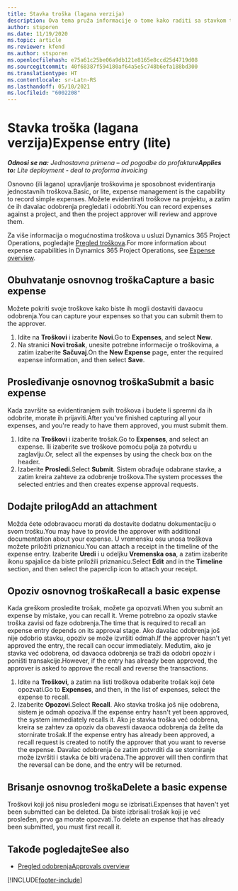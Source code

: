 ```yaml
---
title: Stavka troška (lagana verzija)
description: Ova tema pruža informacije o tome kako raditi sa stavkom troška u jednostavnoj primeni.
author: stsporen
ms.date: 11/19/2020
ms.topic: article
ms.reviewer: kfend
ms.author: stsporen
ms.openlocfilehash: e75a61c25be06a9db121e8165e8ccd25d4719d08
ms.sourcegitcommit: 40f68387f594180af64a5e5c748b6efa188bd300
ms.translationtype: HT
ms.contentlocale: sr-Latn-RS
ms.lasthandoff: 05/10/2021
ms.locfileid: "6002208"
---
```

# <a name="expense-entry-lite"></a><span data-ttu-id="19320-103">Stavka troška (lagana verzija)</span><span class="sxs-lookup"><span data-stu-id="19320-103">Expense entry (lite)</span></span>

<span data-ttu-id="19320-104">_**Odnosi se na:** Jednostavna primena – od pogodbe do profakture_</span><span class="sxs-lookup"><span data-stu-id="19320-104">_**Applies to:** Lite deployment - deal to proforma invoicing_</span></span>

<span data-ttu-id="19320-105">Osnovno (ili lagano) upravljanje troškovima je sposobnost evidentiranja jednostavnih troškova.</span><span class="sxs-lookup"><span data-stu-id="19320-105">Basic, or lite, expense management is the capability to record simple expenses.</span></span> <span data-ttu-id="19320-106">Možete evidentirati troškove na projektu, a zatim će ih davalac odobrenja pregledati i odobriti.</span><span class="sxs-lookup"><span data-stu-id="19320-106">You can record expenses against a project, and then the project approver will review and approve them.</span></span>

<span data-ttu-id="19320-107">Za više informacija o mogućnostima troškova u usluzi Dynamics 365 Project Operations, pogledajte [Pregled troškova](expense-overview.md).</span><span class="sxs-lookup"><span data-stu-id="19320-107">For more information about expense capabilities in Dynamics 365 Project Operations, see [Expense overview](expense-overview.md).</span></span>

## <a name="capture-a-basic-expense"></a><span data-ttu-id="19320-108">Obuhvatanje osnovnog troška</span><span class="sxs-lookup"><span data-stu-id="19320-108">Capture a basic expense</span></span>

<span data-ttu-id="19320-109">Možete pokriti svoje troškove kako biste ih mogli dostaviti davaocu odobrenja.</span><span class="sxs-lookup"><span data-stu-id="19320-109">You can capture your expenses so that you can submit them to the approver.</span></span>

1. <span data-ttu-id="19320-110">Idite na **Troškovi** i izaberite **Novi**.</span><span class="sxs-lookup"><span data-stu-id="19320-110">Go to **Expenses**, and select **New**.</span></span>
2. <span data-ttu-id="19320-111">Na stranici **Novi trošak**, unesite potrebne informacije o troškovima, a zatim izaberite **Sačuvaj**.</span><span class="sxs-lookup"><span data-stu-id="19320-111">On the **New Expense** page, enter the required expense information, and then select **Save**.</span></span>

## <a name="submit-a-basic-expense"></a><span data-ttu-id="19320-112">Prosleđivanje osnovnog troška</span><span class="sxs-lookup"><span data-stu-id="19320-112">Submit a basic expense</span></span>

<span data-ttu-id="19320-113">Kada završite sa evidentiranjem svih troškova i budete li spremni da ih odobrite, morate ih prijaviti.</span><span class="sxs-lookup"><span data-stu-id="19320-113">After you've finished capturing all your expenses, and you're ready to have them approved, you must submit them.</span></span>

1. <span data-ttu-id="19320-114">Idite na **Troškovi** i izaberite trošak.</span><span class="sxs-lookup"><span data-stu-id="19320-114">Go to **Expenses**, and select an expense.</span></span> <span data-ttu-id="19320-115">Ili izaberite sve troškove pomoću polja za potvrdu u zaglavlju.</span><span class="sxs-lookup"><span data-stu-id="19320-115">Or, select all the expenses by using the check box on the header.</span></span>
2. <span data-ttu-id="19320-116">Izaberite **Prosledi**.</span><span class="sxs-lookup"><span data-stu-id="19320-116">Select **Submit**.</span></span> <span data-ttu-id="19320-117">Sistem obrađuje odabrane stavke, a zatim kreira zahteve za odobrenje troškova.</span><span class="sxs-lookup"><span data-stu-id="19320-117">The system processes the selected entries and then creates expense approval requests.</span></span>

## <a name="add-an-attachment"></a><span data-ttu-id="19320-118">Dodajte prilog</span><span class="sxs-lookup"><span data-stu-id="19320-118">Add an attachment</span></span>

<span data-ttu-id="19320-119">Možda ćete odobravaocu morati da dostavite dodatnu dokumentaciju o svom trošku.</span><span class="sxs-lookup"><span data-stu-id="19320-119">You may have to provide the approver with additional documentation about your expense.</span></span> <span data-ttu-id="19320-120">U vremensku osu unosa troškova možete priložiti priznanicu.</span><span class="sxs-lookup"><span data-stu-id="19320-120">You can attach a receipt in the timeline of the expense entry.</span></span> <span data-ttu-id="19320-121">Izaberite **Uredi** i u odeljku **Vremenska osa**, a zatim izaberite ikonu spajalice da biste priložili priznanicu.</span><span class="sxs-lookup"><span data-stu-id="19320-121">Select **Edit** and in the **Timeline** section, and then select the paperclip icon to attach your receipt.</span></span>

## <a name="recall-a-basic-expense"></a><span data-ttu-id="19320-122">Opoziv osnovnog troška</span><span class="sxs-lookup"><span data-stu-id="19320-122">Recall a basic expense</span></span>

<span data-ttu-id="19320-123">Kada greškom prosledite trošak, možete ga opozvati.</span><span class="sxs-lookup"><span data-stu-id="19320-123">When you submit an expense by mistake, you can recall it.</span></span> <span data-ttu-id="19320-124">Vreme potrebno za opoziv stavke troška zavisi od faze odobrenja.</span><span class="sxs-lookup"><span data-stu-id="19320-124">The time that is required to recall an expense entry depends on its approval stage.</span></span>  <span data-ttu-id="19320-125">Ako davalac odobrenja još nije odobrio stavku, opoziv se može izvršiti odmah.</span><span class="sxs-lookup"><span data-stu-id="19320-125">If the approver hasn't yet approved the entry, the recall can occur immediately.</span></span> <span data-ttu-id="19320-126">Međutim, ako je stavka već odobrena, od davaoca odobrenja se traži da odobri opoziv i poništi transakcije.</span><span class="sxs-lookup"><span data-stu-id="19320-126">However, if the entry has already been approved, the approver is asked to approve the recall and reverse the transactions.</span></span>

1. <span data-ttu-id="19320-127">Idite na **Troškovi**, a zatim na listi troškova odaberite trošak koji ćete opozvati.</span><span class="sxs-lookup"><span data-stu-id="19320-127">Go to **Expenses**, and then, in the list of expenses, select the expense to recall.</span></span>
2. <span data-ttu-id="19320-128">Izaberite **Opozovi**.</span><span class="sxs-lookup"><span data-stu-id="19320-128">Select **Recall**.</span></span> <span data-ttu-id="19320-129">Ako stavka troška još nije odobrena, sistem je odmah opoziva.</span><span class="sxs-lookup"><span data-stu-id="19320-129">If the expense entry hasn't yet been approved, the system immediately recalls it.</span></span> <span data-ttu-id="19320-130">Ako je stavka troška već odobrena, kreira se zahtev za opoziv da obavesti davaoca odobrenja da želite da stornirate trošak.</span><span class="sxs-lookup"><span data-stu-id="19320-130">If the expense entry has already been approved, a recall request is created to notify the approver that you want to reverse the expense.</span></span> <span data-ttu-id="19320-131">Davalac odobrenja će zatim potvrditi da se storniranje može izvršiti i stavka će biti vraćena.</span><span class="sxs-lookup"><span data-stu-id="19320-131">The approver will then confirm that the reversal can be done, and the entry will be returned.</span></span>

## <a name="delete-a-basic-expense"></a><span data-ttu-id="19320-132">Brisanje osnovnog troška</span><span class="sxs-lookup"><span data-stu-id="19320-132">Delete a basic expense</span></span>

<span data-ttu-id="19320-133">Troškovi koji još nisu prosleđeni mogu se izbrisati.</span><span class="sxs-lookup"><span data-stu-id="19320-133">Expenses that haven't yet been submitted can be deleted.</span></span> <span data-ttu-id="19320-134">Da biste izbrisali trošak koji je već prosleđen, prvo ga morate opozvati.</span><span class="sxs-lookup"><span data-stu-id="19320-134">To delete an expense that has already been submitted, you must first recall it.</span></span>

## <a name="see-also"></a><span data-ttu-id="19320-135">Takođe pogledajte</span><span class="sxs-lookup"><span data-stu-id="19320-135">See also</span></span>

- [<span data-ttu-id="19320-136">Pregled odobrenja</span><span class="sxs-lookup"><span data-stu-id="19320-136">Approvals overview</span></span>](../approvals/approvals-overview.md)


[!INCLUDE[footer-include](../includes/footer-banner.md)]